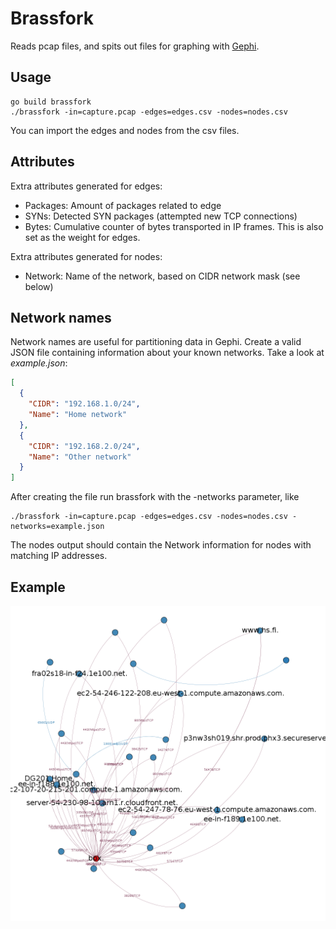 Brassfork
=========

Reads pcap files, and spits out files for graphing with [Gephi](https://gephi.github.io/).

Usage
-----

```
go build brassfork
./brassfork -in=capture.pcap -edges=edges.csv -nodes=nodes.csv
```

You can import the edges and nodes from the csv files. 

Attributes
----------

Extra attributes generated for edges:

* Packages: Amount of packages related to edge
* SYNs: Detected SYN packages (attempted new TCP connections)
* Bytes: Cumulative counter of bytes transported in IP frames. This is also set as the weight for edges.

Extra attributes generated for nodes:

* Network: Name of the network, based on CIDR network mask (see below)

Network names
-------------

Network names are useful for partitioning data in Gephi. Create a valid JSON file containing information about your known networks. Take a look at *example.json*:

```json
[
  {
    "CIDR": "192.168.1.0/24",
    "Name": "Home network"
  },
  {
    "CIDR": "192.168.2.0/24",
    "Name": "Other network"
  }
]
```

After creating the file run brassfork with the -networks parameter, like

```
./brassfork -in=capture.pcap -edges=edges.csv -nodes=nodes.csv -networks=example.json
```

The nodes output should contain the Network information for nodes with matching IP addresses.

Example
-------

![Simple graph made with Gephi](example.png "Simple graph made with Gephi")
